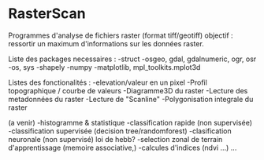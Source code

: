 # RasterScan
Programmes d'analyse de fichiers raster (format tiff/geotiff)
objectif : ressortir un maximum d'informations sur les données raster.

Liste des packages necessaires : 
 -struct
 -osgeo, gdal, gdalnumeric, ogr, osr
 -os, sys
 -shapely
 -numpy
 -matplotlib, mpl_toolkits.mplot3d
 
 
Listes des fonctionalités :
-elevation/valeur en un pixel
-Profil topographique / courbe de valeurs
-Diagramme3D du raster
-Lecture des metadonnées du raster
-Lecture de "Scanline" 
-Polygonisation integrale du raster

(a venir)
-histogramme & statistique
-classification rapide (non supervisée)
-classification supervisée (decision tree/randomforest)
-clasification neuronale (non supervisé) loi de hebb?
-selection zonal de terrain d'apprentissage (memoire associative,)
-calcules d'indices (ndvi ...)
...


